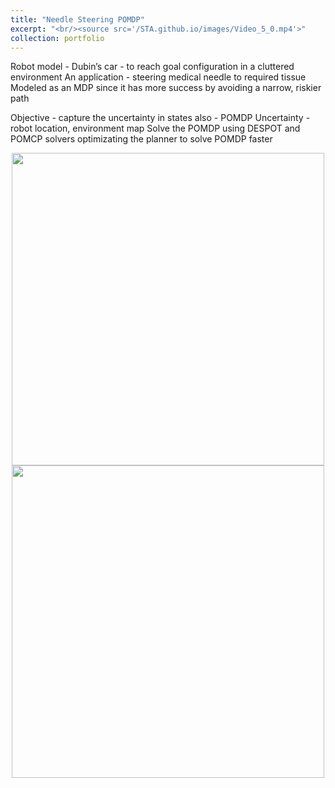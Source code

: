 ```yaml
---
title: "Needle Steering POMDP"
excerpt: "<br/><source src='/STA.github.io/images/Video_5_0.mp4'>"
collection: portfolio
---
```


Robot model - Dubin’s car - to reach goal configuration in a cluttered environment
An application - steering medical needle to required tissue Modeled as an MDP since it has more success by avoiding a narrow, riskier path

Objective - capture the uncertainty in states also - POMDP
Uncertainty - robot location, environment map
Solve the POMDP using DESPOT and POMCP solvers optimizating the planner to solve POMDP faster

<div style="text-align: center;">
    <img src="/STA.github.io/images/image_5_1.png" width="500">
</div>

<div style="text-align: center;">
   <img src="/STA.github.io/images/image_5_2.png" width="500">
</div>
